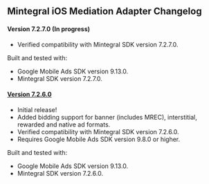 ## Mintegral iOS Mediation Adapter Changelog

#### Version 7.2.7.0 (In progress)
- Verified compatibility with Mintegral SDK version 7.2.7.0.

Built and tested with:
- Google Mobile Ads SDK version 9.13.0.
- Mintegral SDK version 7.2.7.0.

#### [Version 7.2.6.0](https://dl.google.com/googleadmobadssdk/mediation/ios/mintegral/MintegralAdapter-7.2.6.0.zip)
- Initial release!
- Added bidding support for banner (includes MREC), interstitial, rewarded and native ad formats.
- Verified compatibility with Mintegral SDK version 7.2.6.0.
- Requires Google Mobile Ads SDK version 9.8.0 or higher.

Built and tested with:
- Google Mobile Ads SDK version 9.13.0.
- Mintegral SDK version 7.2.6.0.
